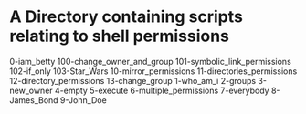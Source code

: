 # A Directory containing scripts relating to shell permissions
0-iam_betty
100-change_owner_and_group
101-symbolic_link_permissions
102-if_only
103-Star_Wars
10-mirror_permissions
11-directories_permissions
12-directory_permissions
13-change_group
1-who_am_i
2-groups
3-new_owner
4-empty
5-execute
6-multiple_permissions
7-everybody
8-James_Bond
9-John_Doe
